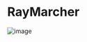 # RayMarcher

![image](https://github.com/TamasPetii/RayMarcher/assets/60004480/23b8332f-b040-4149-afd1-987607d751ec)
